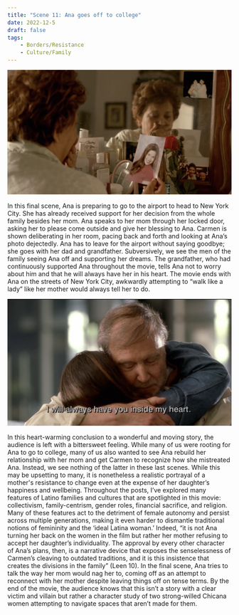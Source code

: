 ```yaml
---
title: "Scene 11: Ana goes off to college"
date: 2022-12-5
draft: false
tags:
    - Borders/Resistance
    - Culture/Family
---
```


![Example image](/imgs/scene11_1.png)

In this final scene, Ana is preparing to go to the airport to head to New York City. She has already received support for her decision from the whole family besides her mom. Ana speaks to her mom through her locked door, asking her to please come outside and give her blessing to Ana. Carmen is shown deliberating in her room, pacing back and forth and looking at Ana’s photo dejectedly. Ana has to leave for the airport without saying goodbye; she goes with her dad and grandfather. Subversively, we see the men of the family seeing Ana off and supporting her dreams. The grandfather, who had continuously supported Ana throughout the movie, tells Ana not to worry about him and that he will always have her in his heart. The movie ends with Ana on the streets of New York City, awkwardly attempting to “walk like a lady” like her mother would always tell her to do. 

![Example image](/imgs/scene11_2.png)

In this heart-warming conclusion to a wonderful and moving story, the audience is left with a bittersweet feeling. While many of us were rooting for Ana to go to college, many of us also wanted to see Ana rebuild her relationship with her mom and get Carmen to recognize how she mistreated Ana. Instead, we see nothing of the latter in these last scenes. While this may be upsetting to many, it is nonetheless a realistic portrayal of a mother's resistance to change even at the expense of her daughter’s happiness and wellbeing. Throughout the posts, I’ve explored many features of Latino families and cultures that are spotlighted in this movie: collectivism, family-centrism, gender roles, financial sacrifice, and religion. Many of these features act to the detriment of female autonomy and persist across multiple generations, making it even harder to dismantle traditional notions of femininity and the ‘ideal Latina woman.’ Indeed, “it is not Ana turning her back on the women in the film but rather her mother refusing to accept her daughter’s individuality. The approval by every other character of Ana’s plans, then, is a narrative device that exposes the senselessness of Carmen’s cleaving to outdated traditions, and it is this insistence that creates the divisions in the family” (Leen 10). In the final scene, Ana tries to talk the way her mom would nag her to, coming off as an attempt to reconnect with her mother despite leaving things off on tense terms. By the end of the movie, the audience knows that this isn’t a story with a clear victim and villain but rather a character study of two strong-willed Chicana women attempting to navigate spaces that aren’t made for them. 
